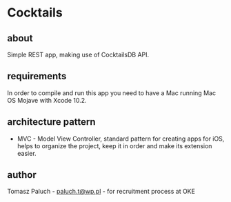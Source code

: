 #  Cocktails

## about
Simple REST app, making use of CocktailsDB API. 

## requirements
In order to compile and run this app you need to have a Mac running Mac OS Mojave with Xcode 10.2.

## architecture pattern
* MVC - Model View Controller, standard pattern for creating apps for iOS, helps to organize the project, keep it in order and make its extension easier. 

## author
Tomasz Paluch - paluch.t@wp.pl - for recruitment process at OKE



